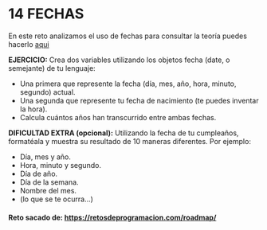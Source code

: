 # 14 FECHAS

En este reto analizamos el uso de fechas para consultar la teoría puedes hacerlo [aqui](FECHAS.md)

 **EJERCICIO:**
 Crea dos variables utilizando los objetos fecha (date, o semejante) de tu lenguaje:
 - Una primera que represente la fecha (día, mes, año, hora, minuto, segundo) actual.
 - Una segunda que represente tu fecha de nacimiento (te puedes inventar la hora).
 - Calcula cuántos años han transcurrido entre ambas fechas.
 
 **DIFICULTAD EXTRA (opcional):**
 Utilizando la fecha de tu cumpleaños, formatéala y muestra su resultado de 10 maneras diferentes. Por ejemplo:
 
 - Día, mes y año.
 - Hora, minuto y segundo.
 - Día de año.
 - Día de la semana.
 - Nombre del mes.
 - (lo que se te ocurra...)

#### Reto sacado de: https://retosdeprogramacion.com/roadmap/